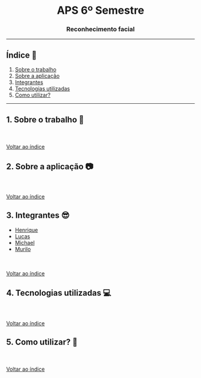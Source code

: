 <h1 align='center'>APS 6º Semestre</h1>
<h3 align='center'>Reconhecimento facial</h3>

***

## <a name='indice'>Índice :bookmark:</a>
   1. [Sobre o trabalho](#sobre-trabalho)
   2. [Sobre a aplicação](#sobre-aplicacao)
   3. [Integrantes](#integrantes)
   4. [Tecnologias utilizadas](#tecnologias-utilizadas)
   5. [Como utilizar?](#como-utilizar)

***

## <a name='sobre-trabalho'>1. Sobre o trabalho 🎯</a>

  <br/><br/>[Voltar ao índice](#indice)
  
## <a name='sobre-aplicacao'>2. Sobre a aplicação 📷</a>

  <br/><br/>[Voltar ao índice](#indice)
  
## <a name='integrantes'>3. Integrantes 😎</a>
  
  - [Henrique](https://github.com/henrique0301)
  - [Lucas](https://github.com/LucasXS)
  - [Michael](https://github.com/MichaelToningerPolidoro)
  - [Murilo](https://github.com/murilex22)

  <br/><br/>[Voltar ao índice](#indice)
  
## <a name='tecnologias-utilizadas'>4. Tecnologias utilizadas 💻</a>

  <br/><br/>[Voltar ao índice](#indice)
  
## <a name='como-utilizar'>5. Como utilizar? 🤔</a>

  <br/><br/>[Voltar ao índice](#indice)
